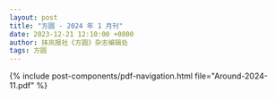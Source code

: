 ```yaml
---
layout: post
title: "方圆 - 2024 年 1 月刊"
date: 2023-12-21 12:10:00 +0800
author: 抹岚报社《方圆》杂志编辑处
tags: 方圆
---
```


{% include post-components/pdf-navigation.html file="Around-2024-11.pdf" %}